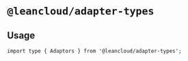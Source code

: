 # `@leancloud/adapter-types`

## Usage

```
import type { Adaptors } from '@leancloud/adapter-types';
```
